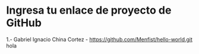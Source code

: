 # Ingresa tu enlace de proyecto de GitHub

1.- Gabriel Ignacio China Cortez - https://github.com/Menfist/hello-world.git
hola 
